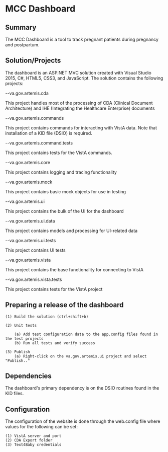 # MCC Dashboard

## Summary

The MCC Dashboard is a tool to track pregnant patients during pregnancy and postpartum. 

## Solution/Projects 

The dashboard is an ASP.NET MVC solution created with Visual Studio 2015, C#, HTML5, CSS3, and JavaScript.  The solution contains the following
projects: 

--va.gov.artemis.cda 

This project handles most of the processing of CDA (Clinical Document Architecture) and IHE (Integrating the Healthcare Enterprise) documents 

--va.gov.artemis.commands 

This project contains commands for interacting with VistA data. Note that installation of a KID file (DSIO) is required. 

--va.gov.artemis.command.tests 

This project contains tests for the VistA commands. 

--va.gov.artemis.core 

This project contains logging and tracing functionality 

--va.gov.artemis.mock 

This project contains basic mock objects for use in testing 

--va.gov.artemis.ui 

This project contains the bulk of the UI for the dashboard 

--va.gov.artemis.ui.data

This project contains models and processing for UI-related data 

--va.gov.artemis.ui.tests

This project contains UI tests 

--va.gov.artemis.vista

This project contains the base functionality for connecting to VistA

--va.gov.artemis.vista.tests

This project contains tests for the VistA project 

## Preparing a release of the dashboard 

	(1) Build the solution (ctrl+shift+b)

	(2) Unit tests 

		(a) Add test configuration data to the app.config files found in the test projects 
		(b) Run all tests and verify success 

	(3) Publish 
		(a) Right-click on the va.gov.artemis.ui project and select "Publish.."

## Dependencies 

The dashboard's primary dependency is on the DSIO routines found in the KID files. 

## Configuration 

The configuration of the website is done through the web.config file where values for the following can be set: 

	(1) VistA server and port
	(2) CDA Export folder 
	(3) Text4Baby credentials 
